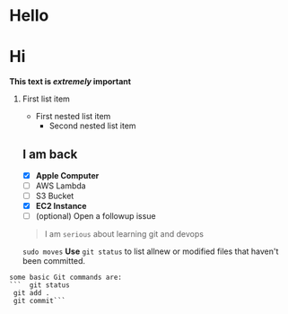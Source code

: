 # Hello


# Hi
  **This text is _extremely_ important**
  1. First list item
     - First nested list item
       - Second nested list item
     ## I am back 
     - [x] **Apple Computer** 
     - [ ] AWS Lambda
     - [ ] S3 Bucket
     - [x] **EC2 Instance**
     - [ ] \(optional) Open a followup issue
     > I am `serious` about learning git and devops
     
     `sudo moves` 
     **Use** `git status` to list allnew or modified files that haven't been committed.
    
    some basic Git commands are: 
    ```  git status
     git add .
     git commit```
    
     
     
 
